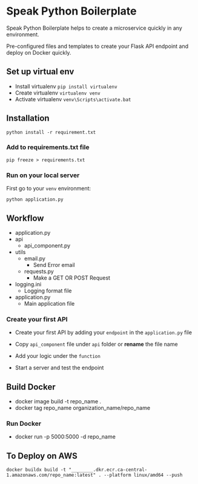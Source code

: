 # Speak Python Boilerplate

Speak Python Boilerplate helps to create a microservice quickly in any environment.

Pre-configured files and templates to create your Flask API endpoint and deploy on Docker quickly.

## Set up virtual env

- Install virtualenv `pip install virtualenv`
- Create virtualenv `virtualenv venv`
- Activate virtualenv `venv\Scripts\activate.bat`

## Installation

`python install -r requirement.txt`

### Add to requirements.txt file

`pip freeze > requirements.txt`

### Run on your local server

First go to your `venv` environment:

`python application.py`

## Workflow

- application.py
- api
  - api_component.py
- utils
  - email.py
    - Send Error email
  - requests.py
    - Make a GET OR POST Request
- logging.ini
  - Logging format file
- application.py
  - Main application file

### Create your first API

- Create your first API by adding your `endpoint` in the `application.py` file
- Copy `api_component` file under `api` folder or **rename** the file name

- Add your logic under the `function`

- Start a server and test the endpoint

## Build Docker

- docker image build -t repo_name .
- docker tag repo_name organization_name/repo_name

### Run Docker

- docker run -p 5000:5000 -d repo_name

## To Deploy on AWS

`docker buildx build -t "________.dkr.ecr.ca-central-1.amazonaws.com/repo_name:latest" . --platform linux/amd64 --push`
